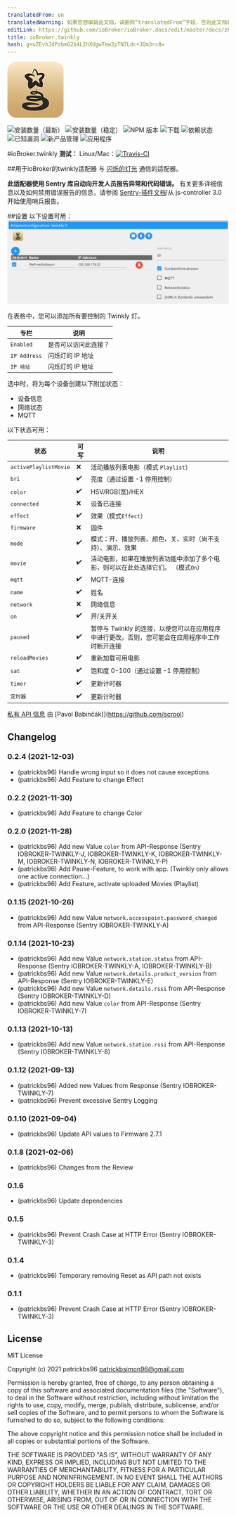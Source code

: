 ```yaml
---
translatedFrom: en
translatedWarning: 如果您想编辑此文档，请删除“translatedFrom”字段，否则此文档将再次自动翻译
editLink: https://github.com/ioBroker/ioBroker.docs/edit/master/docs/zh-cn/adapterref/iobroker.twinkly/README.md
title: ioBroker.twinkly
hash: g+uZEvhJdPzbmG2b4LIhXUgwTew2pTN7Ldc+JQm3rc8=
---
```

![标识](../../../en/adapterref/iobroker.twinkly/admin/twinkly.png)

![安装数量（最新）](http://iobroker.live/badges/twinkly-installed.svg)
![安装数量（稳定）](http://iobroker.live/badges/twinkly-stable.svg)
![NPM 版本](http://img.shields.io/npm/v/iobroker.twinkly.svg)
![下载](https://img.shields.io/npm/dm/iobroker.twinkly.svg)
![依赖状态](https://img.shields.io/david/patrickbs96/iobroker.twinkly.svg)
![已知漏洞](https://snyk.io/test/github/patrickbs96/ioBroker.twinkly/badge.svg)
![新产品管理](https://nodei.co/npm/iobroker.twinkly.png?downloads=true)
![应用程序](https://ci.appveyor.com/api/projects/status/github/patrickbs96/ioBroker.twinkly?branch=master&svg=true)

#ioBroker.twinkly
**测试：** Linux/Mac：[![Travis-CI](https://travis-ci.com/patrickbs96/ioBroker.twinkly.svg)](https://travis-ci.com/github/patrickbs96/ioBroker.twinkly)

##用于ioBroker的twinkly适配器
与 [闪烁的灯光](https://www.twinkly.com/) 通信的适配器。

**此适配器使用 Sentry 库自动向开发人员报告异常和代码错误。** 有关更多详细信息以及如何禁用错误报告的信息，请参阅 [Sentry-插件文档](https://github.com/ioBroker/plugin-sentry#plugin-sentry)!从 js-controller 3.0 开始使用哨兵报告。

##设置
以下设置可用：![管理.png](../../../en/adapterref/iobroker.twinkly/img/admin.png)

在表格中，您可以添加所有要控制的 Twinkly 灯。

|专栏 |说明 |
|--------------|------------------------------------|
| `Enabled` |是否可以访问此连接？ |
| `IP Address` |闪烁灯的 IP 地址 |
| `IP 地址` |闪烁灯的 IP 地址 |

选中时，将为每个设备创建以下附加状态：

* 设备信息
* 网络状态
* MQTT

以下状态可用：

|状态 |可写 |说明 |
|-------------------------------|--------------------|---------------------------------------------------------------------------------------------------------------------------------|
| `activePlaylistMovie` | :x: |活动播放列表电影（模式 `Playlist`）|
| `bri` | :heavy_check_mark: |亮度（通过设置 -1 停用控制）|
| `color` | :heavy_check_mark: | HSV/RGB(宽)/HEX |
| `connected` | :x: |设备已连接 |
| `effect` | :heavy_check_mark: |效果（模式`Effect`）|
| `firmware` | :x: |固件 |
| `mode` | :heavy_check_mark: |模式：开、播放列表、颜色、关、实时（尚不支持）、演示、效果 |
| `movie` | :heavy_check_mark: |活动电影，如果在播放列表功能中添加了多个电影，则可以在此处选择它们。 （模式`On`）|
| `mqtt` | :heavy_check_mark: | MQTT-连接|
| `name` | :heavy_check_mark: |姓名 |
| `network` | :x: |网络信息|
| `on` | :heavy_check_mark: |开/关开关 |
| `paused` | :heavy_check_mark: |暂停与 Twinkly 的连接，以便您可以在应用程序中进行更改。否则，您可能会在应用程序中工作时断开连接 |
| `reloadMovies` | :heavy_check_mark: |重新加载可用电影 |
| `sat` | :heavy_check_mark: |饱和度 0-100（通过设置 -1 停用控制）|
| `timer` | :heavy_check_mark: |更新计时器 |
| `定时器` | :heavy_check_mark: |更新计时器 |

[私有 API 信息](https://xled-docs.readthedocs.io/en/latest/) 由 [Pavol Babinčák]](https://github.com/scrool)

## Changelog

### 0.2.4 (2021-12-03)
* (patrickbs96) Handle wrong input so it does not cause exceptions
* (patrickbs96) Add Feature to change Effect

### 0.2.2 (2021-11-30)
* (patrickbs96) Add Feature to change Color

### 0.2.0 (2021-11-28)
* (patrickbs96) Add new Value `color` from API-Response (Sentry IOBROKER-TWINKLY-J, IOBROKER-TWINKLY-K, IOBROKER-TWINKLY-M, IOBROKER-TWINKLY-N, IOBROKER-TWINKLY-P)
* (patrickbs96) Add Pause-Feature, to work with app. (Twinkly only allows one active connection...)
* (patrickbs96) Add Feature, activate uploaded Movies (Playlist) 

### 0.1.15 (2021-10-26)
* (patrickbs96) Add new Value `network.accesspoint.password_changed` from API-Response (Sentry IOBROKER-TWINKLY-A)

### 0.1.14 (2021-10-23)
* (patrickbs96) Add new Value `network.station.status` from API-Response (Sentry IOBROKER-TWINKLY-A, IOBROKER-TWINKLY-B)
* (patrickbs96) Add new Value `network.details.product_version` from API-Response (Sentry IOBROKER-TWINKLY-E)
* (patrickbs96) Add new Value `network.details.rssi` from API-Response (Sentry IOBROKER-TWINKLY-D)
* (patrickbs96) Add new Value `color` from API-Response (Sentry IOBROKER-TWINKLY-7)

### 0.1.13 (2021-10-13)
* (patrickbs96) Add new Value `network.station.rssi` from API-Response (Sentry IOBROKER-TWINKLY-8)

### 0.1.12 (2021-09-13)
* (patrickbs96) Added new Values from Response (Sentry IOBROKER-TWINKLY-7)
* (patrickbs96) Prevent excessive Sentry Logging 

### 0.1.10 (2021-09-04)
* (patrickbs96) Update API values to Firmware 2.7.1

### 0.1.8 (2021-02-06)
* (patrickbs96) Changes from the Review

### 0.1.6
* (patrickbs96) Update dependencies

### 0.1.5
* (patrickbs96) Prevent Crash Case at HTTP Error (Sentry IOBROKER-TWINKLY-3)

### 0.1.4
* (patrickbs96) Temporary removing Reset as API path not exists

### 0.1.1
* (patrickbs96) Prevent Crash Case at HTTP Error (Sentry IOBROKER-TWINKLY-3)

## License
MIT License

Copyright (c) 2021 patrickbs96 <patrickbsimon96@gmail.com>

Permission is hereby granted, free of charge, to any person obtaining a copy
of this software and associated documentation files (the "Software"), to deal
in the Software without restriction, including without limitation the rights
to use, copy, modify, merge, publish, distribute, sublicense, and/or sell
copies of the Software, and to permit persons to whom the Software is
furnished to do so, subject to the following conditions:

The above copyright notice and this permission notice shall be included in all
copies or substantial portions of the Software.

THE SOFTWARE IS PROVIDED "AS IS", WITHOUT WARRANTY OF ANY KIND, EXPRESS OR
IMPLIED, INCLUDING BUT NOT LIMITED TO THE WARRANTIES OF MERCHANTABILITY,
FITNESS FOR A PARTICULAR PURPOSE AND NONINFRINGEMENT. IN NO EVENT SHALL THE
AUTHORS OR COPYRIGHT HOLDERS BE LIABLE FOR ANY CLAIM, DAMAGES OR OTHER
LIABILITY, WHETHER IN AN ACTION OF CONTRACT, TORT OR OTHERWISE, ARISING FROM,
OUT OF OR IN CONNECTION WITH THE SOFTWARE OR THE USE OR OTHER DEALINGS IN THE
SOFTWARE.
